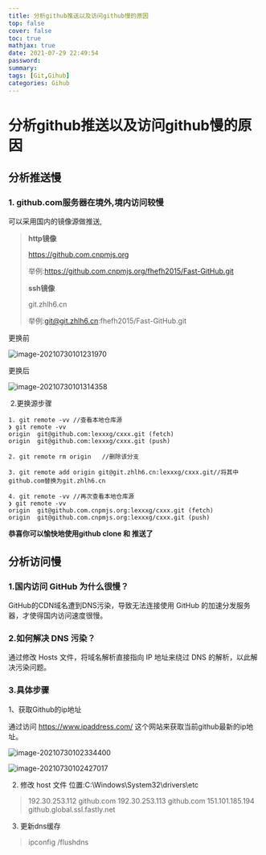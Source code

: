 ```yaml
---
title: 分析github推送以及访问github慢的原因
top: false
cover: false
toc: true
mathjax: true
date: 2021-07-29 22:49:54
password:
summary:
tags: [Git,Gihub]
categories: Gihub
---
```



# 分析github推送以及访问github慢的原因

## 分析推送慢

### 1. github.com服务器在境外,境内访问较慢

可以采用国内的镜像源做推送,

> **http镜像**
>
> https://github.com.cnpmjs.org
>
> 举例:https://github.com.cnpmjs.org/fhefh2015/Fast-GitHub.git
>
> **ssh镜像**
>
> git.zhlh6.cn
>
> 举例:git@git.zhlh6.cn:fhefh2015/Fast-GitHub.git

更换前

![image-20210730101231970](https://ali.frist-art.cn/wx/tianyan/photo/image-20210730101231970.png)

更换后

![image-20210730101314358](https://ali.frist-art.cn/wx/tianyan/photo/image-20210730101314358.png)

​	2.更换源步骤

```
1. git remote -vv //查看本地仓库源
❯ git remote -vv
origin  git@github.com:lexxxg/cxxx.git (fetch)
origin  git@github.com:lexxxg/cxxx.git (push)

2. git remote rm origin   //删除该分支

3. git remote add origin git@git.zhlh6.cn:lexxxg/cxxx.git//将其中github.com替换为git.zhlh6.cn

4. git remote -vv //再次查看本地仓库源
❯ git remote -vv
origin  git@github.com.cnpmjs.org:lexxxg/cxxx.git (fetch)
origin  git@github.com.cnpmjs.org:lexxxg/cxxx.git (push)
```

**恭喜你可以愉快地使用github clone 和 推送了**



## 分析访问慢

### 1.国内访问 GitHub 为什么很慢？

GitHub的CDN域名遭到DNS污染，导致无法连接使用 GitHub 的加速分发服务器，才使得国内访问速度很慢。

### 2.如何解决 DNS 污染？

通过修改 Hosts 文件，将域名解析直接指向 IP 地址来绕过 DNS 的解析，以此解决污染问题。

### 3.具体步骤

1、获取Github的ip地址

通过访问 https://www.ipaddress.com/ 这个网站来获取当前github最新的ip地址。

![image-20210730102334400](https://ali.frist-art.cn/wx/tianyan/photo/image-20210730102334400.png)

![image-20210730102427017](https://ali.frist-art.cn/wx/tianyan/photo/image-20210730102427017.png)

2. 修改 host 文件  位置:C:\Windows\System32\drivers\etc   

> 192.30.253.112      github.com
> 192.30.253.113      github.com
> 151.101.185.194     github.global.ssl.fastly.net

3. 更新dns缓存

> ipconfig /flushdns

